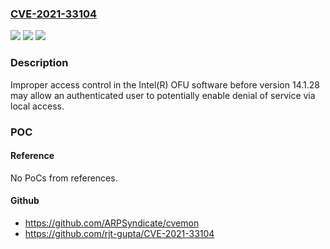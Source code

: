 ### [CVE-2021-33104](https://cve.mitre.org/cgi-bin/cvename.cgi?name=CVE-2021-33104)
![](https://img.shields.io/static/v1?label=Product&message=Intel(R)%20OFU%20software&color=blue)
![](https://img.shields.io/static/v1?label=Version&message=%3D%20before%20version%2014.1.28%20&color=brighgreen)
![](https://img.shields.io/static/v1?label=Vulnerability&message=denial%20of%20service&color=brighgreen)

### Description

Improper access control in the Intel(R) OFU software before version 14.1.28 may allow an authenticated user to potentially enable denial of service via local access.

### POC

#### Reference
No PoCs from references.

#### Github
- https://github.com/ARPSyndicate/cvemon
- https://github.com/rjt-gupta/CVE-2021-33104


